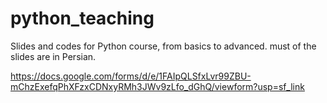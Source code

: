 # python_teaching

Slides and codes for Python course, from basics to advanced.
must of the slides are in Persian.

https://docs.google.com/forms/d/e/1FAIpQLSfxLvr99ZBU-mChzExefqPhXFzxCDNxyRMh3JWv9zLfo_dGhQ/viewform?usp=sf_link


